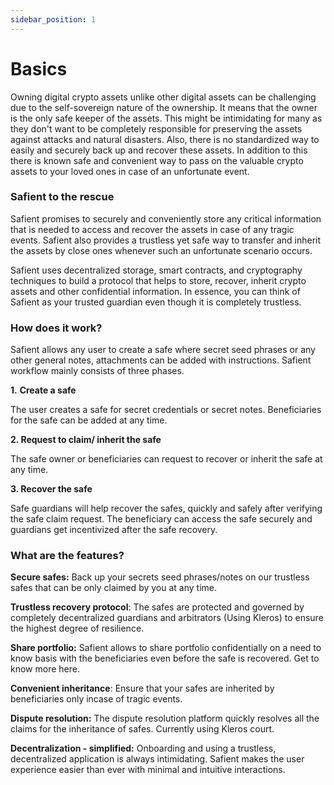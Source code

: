 ```yaml
---
sidebar_position: 1
---
```


# Basics


Owning digital crypto assets unlike other digital assets can be challenging due to the self-sovereign nature of the ownership. It means that the owner is the only safe keeper of the assets. This might be intimidating for many as they don't want to be completely responsible for preserving the assets against attacks and natural disasters. Also, there is no standardized way to easily and securely back up and recover these assets. In addition to this there is known safe and 
convenient way to pass on the valuable crypto assets to your loved ones in case of an unfortunate event.

### Safient to the rescue

Safient promises to securely and conveniently store any critical information that is needed to access and recover the assets in case of any tragic events. Safient also provides a trustless yet safe way to transfer and inherit the assets by close ones whenever such an unfortunate scenario occurs.

Safient uses decentralized storage, smart contracts, and cryptography techniques to build a protocol that helps to store, recover, inherit crypto assets and other confidential information. In essence, you can think of Safient as your trusted guardian even though it is completely trustless.


### How does it work?

Safient allows any user to create a safe where secret seed phrases or any other general notes, attachments can be added with instructions. Safient workflow mainly consists of three phases.

**1.** **Create a safe**

The user creates a safe for secret credentials or secret notes. Beneficiaries for the safe can be added at any time.

**2. Request to claim/ inherit the safe**

The safe owner or beneficiaries can request to recover or inherit the safe at any time.

**3. Recover the safe**

Safe guardians will help recover the safes, quickly and safely after verifying the safe claim request. The beneficiary can access the safe securely and guardians get incentivized after the 
safe recovery.

### What are the features?

**Secure safes:** Back up your secrets seed phrases/notes on our trustless safes that can be only claimed by you at any time.

**Trustless recovery protocol**: The safes are protected and governed by completely decentralized guardians and arbitrators (Using Kleros) to ensure the highest degree of resilience.

**Share portfolio:** Safient allows to share portfolio confidentially on a need to know basis with the beneficiaries even before the safe is recovered. Get to know more here.

**Convenient inheritance**: Ensure that your safes are inherited by beneficiaries only incase of tragic events.

**Dispute resolution:** The dispute resolution platform quickly resolves all the claims for the inheritance of safes. Currently using Kleros court.

**Decentralization - simplified:**  Onboarding and using a trustless, decentralized application is always intimidating. Safient makes the user experience easier than ever with minimal and intuitive interactions.